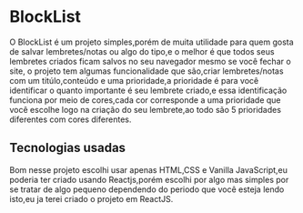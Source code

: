 # BlockList

O BlockList é um projeto simples,porém de muita utilidade para quem gosta de salvar lembretes/notas ou algo do tipo,e o melhor é que todos seus lembretes criados ficam salvos no seu navegador mesmo se você fechar o site,
o projeto tem algumas funcionalidade que são,criar lembretes/notas com um titúlo,conteúdo e uma prioridade,a prioridade é para você identificar o quanto importante é seu lembrete criado,e essa identificação funciona por meio de cores,cada cor corresponde a uma prioridade que você escolhe 
logo na criação do seu lembrete,ao todo são 5 prioridades diferentes com cores diferentes.

## Tecnologias usadas
Bom nesse projeto escolhi usar apenas HTML,CSS e Vanilla JavaScript,eu poderia ter criado usando Reactjs,porém escolhi por algo mas simples por se tratar de algo pequeno
dependendo do periodo que você esteja lendo isto,eu ja terei criado o projeto em ReactJS.

